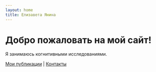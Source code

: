 ```yaml
---
layout: home
title: Елизавета Янина
---
```


# Добро пожаловать на мой сайт!  

Я занимаюсь когнитивными исследованиями.  

[Мои публикации](#публикации) | [Контакты](#контакты)  
